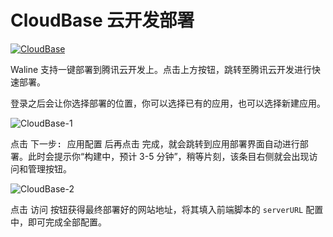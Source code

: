 # CloudBase 云开发部署

[![CloudBase](https://main.qcloudimg.com/raw/67f5a389f1ac6f3b4d04c7256438e44f.svg)](https://console.cloud.tencent.com/tcb/env/index?action=CreateAndDeployCloudBaseProject&appUrl=https%3A%2F%2Fgithub.com%2Fwalinejs%2Ftcb-starter&branch=master&appName=waline)

Waline 支持一键部署到腾讯云开发上。点击上方按钮，跳转至腾讯云开发进行快速部署。

登录之后会让你选择部署的位置，你可以选择已有的应用，也可以选择新建应用。

![CloudBase-1](https://p0.ssl.qhimg.com/t01399b7d06d0db3ff6.png)

点击 <kbd>下一步: 应用配置</kbd> 后再点击 <kbd>完成</kbd>，就会跳转到应用部署界面自动进行部署。此时会提示你“构建中，预计 3-5 分钟”，稍等片刻，该条目右侧就会出现访问和管理按钮。

![CloudBase-2](https://p5.ssl.qhimg.com/t0183246f20ffccfe5e.png)

点击 <kbd>访问</kbd> 按钮获得最终部署好的网站地址，将其填入前端脚本的 `serverURL` 配置中，即可完成全部配置。
